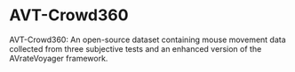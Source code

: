 # AVT-Crowd360
AVT-Crowd360: An open-source dataset containing mouse movement data collected from three subjective tests and an enhanced version of the AVrateVoyager framework.
